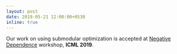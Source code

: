 ```yaml
---
layout: post
date: 2019-05-21 12:00:00+0530
inline: true
---
```


Our work on using submodular optimization is accepted at [Negative Dependence](https://negative-dependence-in-ml-workshop.lids.mit.edu/) workshop, **ICML 2019**. 